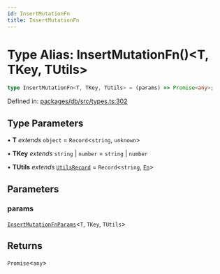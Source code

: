 ```yaml
---
id: InsertMutationFn
title: InsertMutationFn
---
```


<!-- DO NOT EDIT: this page is autogenerated from the type comments -->

# Type Alias: InsertMutationFn()\<T, TKey, TUtils\>

```ts
type InsertMutationFn<T, TKey, TUtils> = (params) => Promise<any>;
```

Defined in: [packages/db/src/types.ts:302](https://github.com/TanStack/db/blob/main/packages/db/src/types.ts#L302)

## Type Parameters

• **T** *extends* `object` = `Record`\<`string`, `unknown`\>

• **TKey** *extends* `string` \| `number` = `string` \| `number`

• **TUtils** *extends* [`UtilsRecord`](../utilsrecord.md) = `Record`\<`string`, [`Fn`](../fn.md)\>

## Parameters

### params

[`InsertMutationFnParams`](../insertmutationfnparams.md)\<`T`, `TKey`, `TUtils`\>

## Returns

`Promise`\<`any`\>
